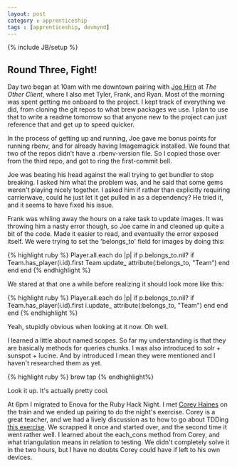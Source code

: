 ```yaml
---
layout: post
category : apprenticeship
tags : [apprenticeship, devmynd]
---
```

{% include JB/setup %}

## Round Three, Fight!

Day two began at 10am with me downtown pairing with [Joe Hirn](http://twitter.com/jhirn) at *The Other Client*, where I also met Tyler, Frank, and Ryan. Most of the morning was spent getting me onboard to the project. I kept track of everything we did, from cloning the git repos to what brew packages we use. I plan to use that to write a readme tomorrow so that anyone new to the project can just reference that and get up to speed quicker.

In the process of getting up and running, Joe gave me bonus points for running rbenv, and for already having Imagemagick installed. We found that two of the repos didn't have a .rbenv-version file. So I copied those over from the third repo, and got to ring the first-commit bell.

Joe was beating his head against the wall trying to get bundler to stop breaking. I asked him what the problem was, and he said that some gems weren't playing nicely together. I asked him if rather than explicitly requiring carrierwave, could he just let it get pulled in as a dependency? He tried it, and it seems to have fixed his issue.

Frank was whiling away the hours on a rake task to update images. It was throwing him a nasty error though, so Joe came in and cleaned up quite a bit of the code. Made it easier to read, and eventually the error exposed itself. We were trying to set the 'belongs_to' field for images by doing this:

{% highlight ruby %}
  Player.all.each do |p|
    if p.belongs_to.nil?
      if Team.has_player(i.id).first
        Team.update_ attribute(:belongs_to, "Team")
      end
    end
  end
{% endhighlight %}

We stared at that one a while before realizing it should look more like this:

{% highlight ruby %}
 Player.all.each do |p|
   if p.belongs_to.nil?
     if Team.has_player(i.id).first
       i.update_ attribute(:belongs_to, "Team")
     end
   end
 end
{% endhighlight %}

Yeah, stupidly obvious when looking at it now. Oh well.

I learned a little about named scopes. So far my understanding is that they are basically methods for queries chunks. I was also introduced to solr + sunspot + lucine. And by introduced I mean they were mentioned and I haven't researched them as yet.

{% highlight ruby %}
  brew tap
{% endhighlight%}

Look it up. It's actually pretty cool.

At 6pm I migrated to Enova for the Ruby Hack Night. I met [Corey Haines](http://coreyhaines.com/) on the train and we ended up pairing to do the night's exercise. Corey is a great teacher, and we had a lively discussion as to how to go about TDDing [this exercise](http://puzzlenode.com/puzzles/3-spelling-suggestions). We scrapped it once and started over, and the second time it went rather well. I learned about the each_cons method from Corey, and what triangulation means in relation to testing. We didn't completely solve it in the two hours, but I have no doubts Corey could have if left to his own devices.